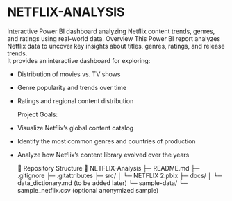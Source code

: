 # NETFLIX-ANALYSIS
Interactive Power BI dashboard analyzing Netflix content trends, genres, and ratings using real-world data.
Overview
This Power BI report analyzes Netflix data to uncover key insights about titles, genres, ratings, and release trends.  
It provides an interactive dashboard for exploring:
- Distribution of movies vs. TV shows  
- Genre popularity and trends over time  
- Ratings and regional content distribution  

  Project Goals:
- Visualize Netflix’s global content catalog
- Identify the most common genres and countries of production
- Analyze how Netflix’s content library evolved over the years

  📁 Repository Structure
📂 NETFLIX-Analysis
├─ README.md
├─ .gitignore
├─ .gitattributes
├─ src/
│ └─ NETFLIX 2.pbix
├─ docs/
│ └─ data_dictionary.md (to be added later)
└─ sample-data/
└─ sample_netflix.csv (optional anonymized sample)
